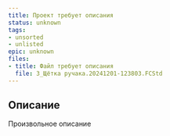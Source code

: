 ```yaml
---
title: Проект требует описания
status: unknown
tags:
- unsorted
- unlisted
epic: unknown
files:
- title: Файл требует описания
  file: 3_Щётка ручака.20241201-123803.FCStd
---
```



## Описание

Произвольное описание
